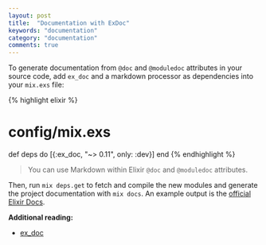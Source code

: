 ```yaml
---
layout: post
title:  "Documentation with ExDoc"
keywords: "documentation"
category: "documentation"
comments: true
---
```


To generate documentation from `@doc` and `@moduledoc` attributes in your source code, add `ex_doc` and a markdown processor as dependencies into your `mix.exs` file: 

{% highlight elixir %}
# config/mix.exs

def deps do
  [{:ex_doc, "~> 0.11", only: :dev}]
end
{% endhighlight %}

> You can use Markdown within Elixir `@doc` and `@moduledoc` attributes.

Then, run `mix deps.get` to fetch and compile the new modules and generate the project documentation with `mix docs`. 
An example output is the [official Elixir Docs](http://elixir-lang.org/docs/stable/elixir/).



**Additional reading:**

- [ex_doc](https://github.com/elixir-lang/ex_doc)
